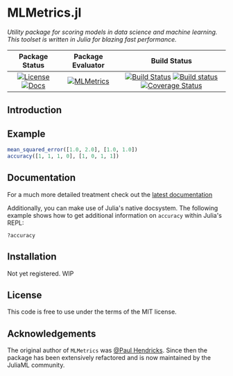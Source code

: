 # MLMetrics.jl

_Utility package for scoring models in data science and machine learning. This toolset is written in Julia for blazing fast performance._

| **Package Status** | **Package Evaluator** | **Build Status**  |
|:------------------:|:---------------------:|:-----------------:|
| [![License](http://img.shields.io/badge/license-MIT-brightgreen.svg?style=flat)](LICENSE.md) [![Docs](https://img.shields.io/badge/docs-stable-blue.svg)](https://JuliaML.github.io/MLMetrics.jl/latest) | [![MLMetrics](http://pkg.julialang.org/badges/MLMetrics_0.7.svg)](http://pkg.julialang.org/?pkg=MLMetrics&ver=0.7) | [![Build Status](https://travis-ci.org/JuliaML/MLMetrics.jl.svg?branch=master)](https://travis-ci.org/JuliaML/MLMetrics.jl) [![Build status](https://ci.appveyor.com/api/projects/status/1p7noblkootdqiqj?svg=true)](https://ci.appveyor.com/project/JuliaML/mlmetrics-jl) [![Coverage Status](https://coveralls.io/repos/JuliaML/MLMetrics.jl/badge.svg?branch=master&service=github)](https://coveralls.io/github/JuliaML/MLMetrics.jl?branch=master) |

## Introduction

## Example

``` julia
mean_squared_error([1.0, 2.0], [1.0, 1.0])
accuracy([1, 1, 1, 0], [1, 0, 1, 1])
```

## Documentation

For a much more detailed treatment check out the
[latest
documentation](https://JuliaML.github.io/MLMetrics.jl/latest)

Additionally, you can make use of Julia's native docsystem. The
following example shows how to get additional information on
`accuracy` within Julia's REPL:

```
?accuracy
```

## Installation

Not yet registered. WIP

## License

This code is free to use under the terms of the MIT license.

## Acknowledgements

The original author of `MLMetrics` was [@Paul Hendricks](<https://github.com/paulhendricks>).
Since then the package has been extensively refactored and is now
maintained by the JuliaML community.
